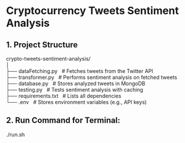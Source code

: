 # Cryptocurrency Tweets Sentiment Analysis

## 1. Project Structure
crypto-tweets-sentiment-analysis/ <br>
│ <br>
├── dataFetching.py     &nbsp;  # Fetches tweets from the Twitter API <br>
├── transformer.py      &nbsp;  # Performs sentiment analysis on fetched tweets <br>
├── database.py         &nbsp;  # Stores analyzed tweets in MongoDB <br>
├── testing.py          &nbsp;  # Tests sentiment analysis with caching <br>
├── requirements.txt    &nbsp;  # Lists all dependencies <br>
└── .env                &nbsp;  # Stores environment variables (e.g., API keys) <br>

## 2. Run Command for Terminal:

./run.sh <br>

